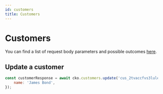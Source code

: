 ```yaml
---
id: customers
title: Customers
---
```


# Customers

You can find a list of request body parameters and possible outcomes [here](https://api-reference.checkout.com/#tag/Customers).

## Update a customer

```js
const customerResponse = await cko.customers.update('cus_2tvaccfvs3lulevzg42vgyvtdq', {
    name: 'James Bond',
});
```
